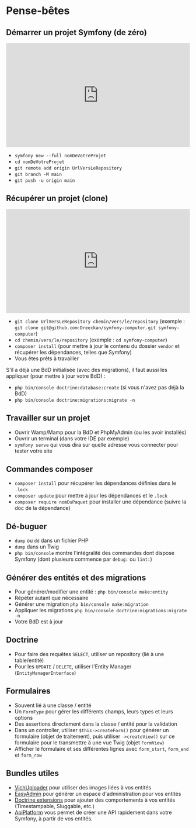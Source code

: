 # Pense-bêtes

## Démarrer un projet Symfony (de zéro)

<div style="position: relative; padding-bottom: 56.25%; height: 0;"><iframe src="https://www.loom.com/embed/6f2ef2737c6c42ebb5bdc837e34c8214" frameborder="0" webkitallowfullscreen mozallowfullscreen allowfullscreen style="position: absolute; top: 0; left: 0; width: 100%; height: 100%;"></iframe></div>

- `symfony new --full nomDeVotreProjet`
- `cd nomDeVotreProjet`
- `git remote add origin UrlVersLeRepository`
- `git branch -M main`
- `git push -u origin main`

## Récupérer un projet (clone)

<div style="position: relative; padding-bottom: 56.25%; height: 0;"><iframe src="https://www.loom.com/embed/39f3f96a690f401cb77610c2c0b58739" frameborder="0" webkitallowfullscreen mozallowfullscreen allowfullscreen style="position: absolute; top: 0; left: 0; width: 100%; height: 100%;"></iframe></div>

- `git clone UrlVersLeRepository chemin/vers/le/repository` (exemple : `git clone git@github.com:Dreeckan/symfony-computer.git symfony-computer`)
- `cd chemin/vers/le/repository` (exemple : `cd symfony-computer`)
- `composer install` (pour mettre à jour le contenu du dossier `vendor` et récupérer les dépendances, telles que Symfony)
- Vous êtes prêts à travailler

S'il a déjà une BdD initialisée (avec des migrations), il faut aussi les appliquer (pour mettre à jour votre BdD) :
- `php bin/console doctrine:database:create` (si vous n'avez pas déjà la BdD)
- `php bin/console doctrine:migrations:migrate -n`

## Travailler sur un projet

- Ouvrir Wamp/Mamp pour la BdD et PhpMyAdmin (ou les avoir installés)
- Ouvrir un terminal (dans votre IDE par exemple)
- `symfony serve` qui vous dira sur quelle adresse vous connecter pour tester votre site

## Commandes composer

- `composer install` pour récupérer les dépendances définies dans le `.lock`
- `composer update` pour mettre à jour les dépendances et le `.lock`
- `composer require nomDuPaquet` pour installer une dépendance (suivre la doc de la dépendance)

## Dé-buguer

- `dump` ou `dd` dans un fichier PHP
- `dump` dans un Twig
- `php bin/console` montre l'intégralité des commandes dont dispose Symfony (dont plusieurs commence par `debug:` ou `lint:`)

## Générer des entités et des migrations

- Pour générer/modifier une entité : `php bin/console make:entity`
- Répéter autant que nécessaire
- Générer une migration `php bin/console make:migration`
- Appliquer les migrations `php bin/console doctrine:migrations:migrate -n`
- Votre BdD est à jour

## Doctrine

- Pour faire des requêtes `SELECT`, utiliser un repository (lié à une table/entité)
- Pour les `UPDATE` / `DELETE`, utiliser l'Entity Manager (`EntityManagerInterface`)

## Formulaires

- Souvent lié à une classe / entité
- Un `FormType` pour gérer les différents champs, leurs types et leurs options
- Des assertions directement dans la classe / entité pour la validation
- Dans un controller, utiliser `$this->createForm()` pour générer un formulaire (objet de traitement), puis utiliser `->createView()` sur ce formulaire pour le transmettre à une vue Twig (objet `FormView`)
- Afficher le formulaire et ses différentes lignes avec `form_start`, `form_end` et `form_row`

## Bundles utiles

- [VichUploader](https://github.com/dustin10/VichUploaderBundle/blob/master/docs/index.md) pour utiliser des images liées à vos entités
- [EasyAdmin](https://symfony.com/doc/current/bundles/EasyAdminBundle/index.html) pour générer un espace d'administration pour vos entités
- [Doctrine extensions](https://symfony.com/doc/current/bundles/StofDoctrineExtensionsBundle/index.html) pour ajouter des comportements à vos entités (Timestampable, Sluggable, etc.)
- [ApiPlatform](https://api-platform.com/docs/distribution/#using-symfony-and-composer) vous permet de créer une API rapidement dans votre Symfony, à partir de vos entités.